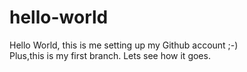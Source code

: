 # hello-world
Hello World, this is me setting up my Github account ;-) <br>
Plus,this is my first branch. Lets see how it goes. 
